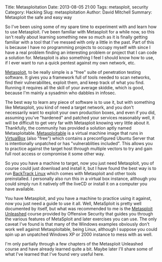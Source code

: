 Title: Metasploitation
Date: 2013-08-05 21:00
Tags: metasploit, security
Category: Hacking
Slug: metasploitation
Author: David Mitchell
Summary: Metasploit the safe and easy way

So I've been using some of my spare time to experiment with and learn 
how to use Metasploit. I've been familiar with Metasploit for a while 
now, so this isn't really about learning something new so much as it is 
finally getting familiar with a tool that I've messed with only a little
in the past. Part of this is because I have no programming projects to 
occupy myself with since I have a real problem finding an interesting 
problem or project that I can code a solution for. Metasploit is also 
something I feel I should know how to use, if I ever want to run a quick
pentest against my own network, etc.

[Metasploit](http://www.metasploit.com), to be really simple is a "free" 
suite of penetration testing software.  It gives you a framework full of 
tools needed to scan networks, find their vulnerabilites, exploit them, 
and keep track of what you find. Running it requires all the skill of 
your average skiddie, which is good, because I'm mainly a sysadmin who
dabbles in infosec. 

The best way to learn any piece of software is to use it, but with 
something like Metasploit, you kind of need a target network, and you 
don't necessarily want to exploit your own production boxes, and even if
you did, assuming you've "hardened" and patched your services reasonably
well, it will be difficult to get very far with Metasploit knowing very
little about it. Thankfully, the community has provided a solution 
aptly named Metasploitable. [Metasploitable](http://sourceforge.net/projects/metasploitable/) 
is a virtual machine image that runs in [VirtualBox](http://www.virtualbox.org) 
(also "free") which contains a preconfigured Ubuntu Server that is 
intentionally unpatched or has "vulnerablities included". This allows 
you to practice against the target host through multiple vectors to try 
and gain full root access or compromise it some other way.

So you you have a machine to target, now you just need Metasploit, you
of course could just download and install it, but I have found the best
way is to run [BackTrack Linux](http://www.backtrack-linux.org) which 
comes with Metasploit and other tools preinstalled. I personally also 
run this in a virtual box instance, although you could simply run it 
natively off the liveCD or install it on a computer you have available.

You have Metasploit, and you have a machine to practice using it 
against, now you just need a guide to use it all. Well, MetaSploit is 
pretty well documented by itself, but what was recommended to me is the 
[Metasploit Unleashed](http://www.offensive-security.com/metasploit-unleashed/) 
course provided by Offensive Security that guides you through the 
various features of MetaSploit and later exercises you can use. The only 
caveat I've found is that many of the Windows examples obviously don't 
work well against Metasploitable, being Linux, although I suppose you 
could spin up an unpatched Windows XP or 2000 instance to mess with as 
well.

I'm only partially through a few chapters of the Metasploit Unleashed 
course and have already learned quite a bit. Maybe later I'll share some
of what I've learned that I've found very useful here.
